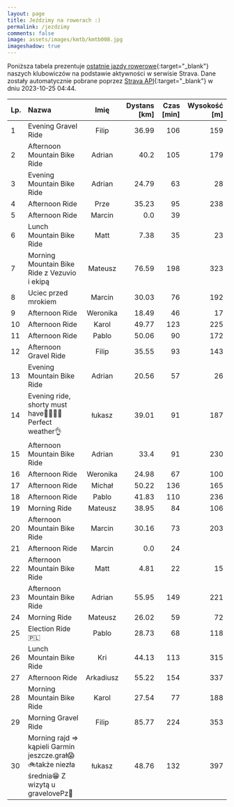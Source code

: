 ```yaml
---
layout: page
title: Jeździmy na rowerach :)
permalink: /jezdzimy
comments: false
image: assets/images/kmtb/kmtb008.jpg
imageshadow: true
---
```


Poniższa tabela prezentuje [ostatnie jazdy rowerowe](https://www.strava.com/clubs/336381){:target="_blank"} naszych klubowiczów na podstawie aktywności w serwisie Strava. Dane zostały automatycznie pobrane poprzez [Strava API](https://developers.strava.com/docs/reference/#api-Clubs-getClubActivitiesById){:target="_blank"} w dniu 2023-10-25 04:44.

Lp. | Nazwa | Imię | Dystans [km] | Czas [min] | Wysokość [m]
:--- | :--- | :---: | ---: | ---: | ---:
1|Evening Gravel Ride|Filip|36.99|106|159
2|Afternoon Mountain Bike Ride|Adrian|40.2|105|179
3|Evening Mountain Bike Ride|Adrian|24.79|63|28
4|Afternoon Ride|Prze|35.23|95|238
5|Afternoon Ride|Marcin|0.0|39|
6|Lunch Mountain Bike Ride|Matt|7.38|35|23
7|Morning Mountain Bike Ride z Vezuvio i ekipą|Mateusz|76.59|198|323
8|Uciec przed mrokiem|Marcin|30.03|76|192
9|Afternoon Ride|Weronika|18.49|46|17
10|Afternoon Ride|Karol|49.77|123|225
11|Afternoon Ride|Pablo|50.06|90|172
12|Afternoon Gravel Ride|Filip|35.55|93|143
13|Evening Mountain Bike Ride|Adrian|20.56|57|26
14|Evening ride, shorty must have🐝🚴‍♂️🌞Perfect weather👌|łukasz|39.01|91|187
15|Afternoon Mountain Bike Ride|Adrian|33.4|91|230
16|Afternoon Ride|Weronika|24.98|67|100
17|Afternoon Ride|Michał|50.22|136|165
18|Afternoon Ride|Pablo|41.83|110|236
19|Morning Ride|Mateusz|38.95|84|106
20|Afternoon Mountain Bike Ride|Marcin|30.16|73|203
21|Afternoon Ride|Marcin|0.0|24|
22|Afternoon Mountain Bike Ride|Matt|4.81|22|15
23|Afternoon Mountain Bike Ride|Adrian|55.95|149|221
24|Morning Ride|Mateusz|26.02|59|72
25|Election Ride 🇵🇱|Pablo|28.73|68|118
26|Lunch Mountain Bike Ride|Kri|44.13|113|315
27|Afternoon Ride|Arkadiusz|55.22|154|337
28|Morning Mountain Bike Ride|Karol|27.54|77|188
29|Morning Gravel Ride|Filip|85.77|224|353
30|Morning rajd => kąpieli Garmin jeszcze.grał😱🚲także niezła średnia😁 Z wizytą u gravelovePz🐏|łukasz|48.76|132|397
